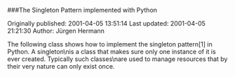 ###The Singleton Pattern implemented with Python

Originally published: 2001-04-05 13:51:14
Last updated: 2001-04-05 21:21:30
Author: Jürgen Hermann

The following class shows how to implement the singleton pattern[1] in Python. A singleton\nis a class that makes sure only one instance of it is ever created. Typically such classes\nare used to manage resources that by their very nature can only exist once.